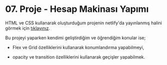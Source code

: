 # 07. Proje - Hesap Makinası Yapımı

HTML ve CSS kullanarak oluşturduğum projenin netlify'da yayınlanmış halini görmek için [tıklayınız](https://hesap-makinasi-yapimi.netlify.app/).

Bu projeyi yaparken kendimi geliştirdiğim ve öğrendiğim konular ise;

* Flex ve Grid özelliklerini kullanarak konumlandırma yapabilmeyi,

* opacity ve transition özelliklerini kullanarak geçişler yapabilmek.